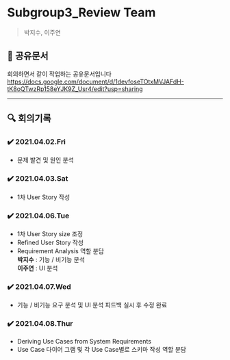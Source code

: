 # Subgroup3_Review Team
> 박지수, 이주연

## 📄 공유문서
회의하면서 같이 작업하는 공유문서입니다 <br>
https://docs.google.com/document/d/1devfoseTOtxMVJAFdH-tK8oQTwzRp158eYJK9Z_Usr4/edit?usp=sharing

---

## 🔍 회의기록
### ✔️ 2021.04.02.Fri
- 문제 발견 및 원인 분석

### ✔️ 2021.04.03.Sat
- 1차 User Story 작성

### ✔️ 2021.04.06.Tue
- 1차 User Story size 조정<br>
- Refined User Story 작성<br>
- Requirement Analysis 역할 분담<br>
**박지수** : 기능 / 비기능 분석<br>
**이주연** : UI 분석

### ✔️ 2021.04.07.Wed
- 기능 / 비기능 요구 분석 및 UI 분석 피드백 실시 후 수정 완료

### ✔️ 2021.04.08.Thur
- Deriving Use Cases from System Requirements<br>
- Use Case 다이어 그램 및 각 Use Case별로 스키마 작성 역할 분담<br>
